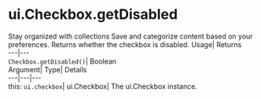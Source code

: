  
#  ui.Checkbox.getDisabled 
Stay organized with collections  Save and categorize content based on your preferences. 
Returns whether the checkbox is disabled. Usage| Returns  
---|---  
`Checkbox.getDisabled()`| Boolean  
Argument| Type| Details  
---|---|---  
this: `ui.checkbox`| ui.Checkbox| The ui.Checkbox instance.  
